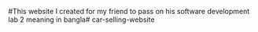  #This  website I created for my friend  to pass on his software development lab 2 meaning in bangla#   c a r - s e l l i n g - w e b s i t e  
 
